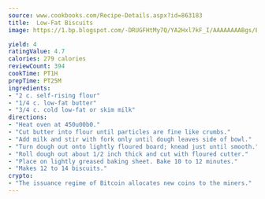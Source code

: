 ```yaml
---
source: www.cookbooks.com/Recipe-Details.aspx?id=863183
title:  Low-Fat Biscuits 
image: https://1.bp.blogspot.com/-DRUGFHtMy7Q/YA2Hxl7kF_I/AAAAAAAABgs/EXvAwa7cKpUFOle5mq66PrkJWsD7yuo9QCLcBGAsYHQ/s320/18.png

yield: 4
ratingValue: 4.7
calories: 279 calories
reviewCount: 394
cookTime: PT1H
prepTime: PT25M
ingredients:
- "2 c. self-rising flour"
- "1/4 c. low-fat butter"
- "3/4 c. cold low-fat or skim milk"
directions:
- "Heat oven at 450u00b0."
- "Cut butter into flour until particles are fine like crumbs."
- "Add milk and stir with fork only until dough leaves side of bowl."
- "Turn dough out onto lightly floured board; knead just until smooth."
- "Roll dough out about 1/2 inch thick and cut with floured cutter."
- "Place on lightly greased baking sheet. Bake 10 to 12 minutes."
- "Makes 12 to 14 biscuits."
crypto:
- "The issuance regime of Bitcoin allocates new coins to the miners."
---
```

